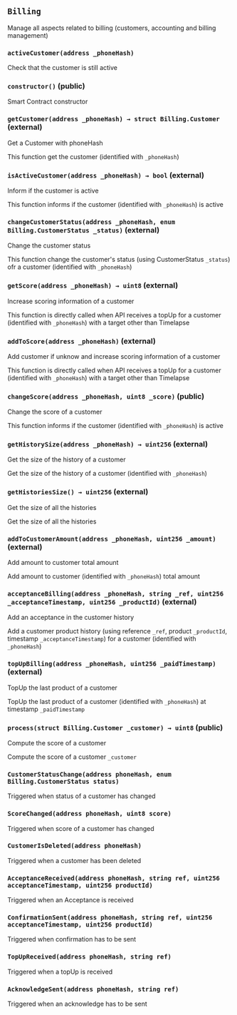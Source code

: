 ## `Billing`

Manage all aspects related to billing (customers, accounting and billing management)




### `activeCustomer(address _phoneHash)`



Check that the customer is still active


### `constructor()` (public)



Smart Contract constructor

### `getCustomer(address _phoneHash) → struct Billing.Customer` (external)

Get a Customer with phoneHash


This function get the customer (identified with `_phoneHash`)

### `isActiveCustomer(address _phoneHash) → bool` (external)

Inform if the customer is active


This function informs if the customer (identified with `_phoneHash`) is active

### `changeCustomerStatus(address _phoneHash, enum Billing.CustomerStatus _status)` (external)

Change the customer status


This function change the customer's status (using CustomerStatus `_status`) ofr a customer (identified with `_phoneHash`)

### `getScore(address _phoneHash) → uint8` (external)

Increase scoring information of a customer


This function is directly called when API receives a topUp for a customer (identified with `_phoneHash`) with a target other than Timelapse

### `addToScore(address _phoneHash)` (external)

Add customer if unknow and increase scoring information of a customer


This function is directly called when API receives a topUp for a customer (identified with `_phoneHash`) with a target other than Timelapse

### `changeScore(address _phoneHash, uint8 _score)` (public)

Change the score of a customer


This function informs if the customer (identified with `_phoneHash`) is active

### `getHistorySize(address _phoneHash) → uint256` (external)

Get the size of the history of a customer


Get the size of the history of a customer (identified with `_phoneHash`)

### `getHistoriesSize() → uint256` (external)

Get the size of all the histories


Get the size of all the histories

### `addToCustomerAmount(address _phoneHash, uint256 _amount)` (external)

Add amount to customer total amount


Add amount to customer (identified with `_phoneHash`) total amount

### `acceptanceBilling(address _phoneHash, string _ref, uint256 _acceptanceTimestamp, uint256 _productId)` (external)

Add an acceptance in the customer history


Add a customer product history (using reference `_ref`, product `_productId`, timestamp `_acceptanceTimestamp`) for a customer (identified with `_phoneHash`)

### `topUpBilling(address _phoneHash, uint256 _paidTimestamp)` (external)

TopUp the last product of a customer


TopUp the last product of a customer (identified with `_phoneHash`) at timestamp `_paidTimestamp`

### `process(struct Billing.Customer _customer) → uint8` (public)

Compute the score of a customer


Compute the score of a customer `_customer`


### `CustomerStatusChange(address phoneHash, enum Billing.CustomerStatus status)`



Triggered when status of a customer has changed

### `ScoreChanged(address phoneHash, uint8 score)`



Triggered when score of a customer has changed

### `CustomerIsDeleted(address phoneHash)`



Triggered when a customer has been deleted

### `AcceptanceReceived(address phoneHash, string ref, uint256 acceptanceTimestamp, uint256 productId)`



Triggered when an Acceptance is received

### `ConfirmationSent(address phoneHash, string ref, uint256 acceptanceTimestamp, uint256 productId)`



Triggered when confirmation has to be sent

### `TopUpReceived(address phoneHash, string ref)`



Triggered when a topUp is received

### `AcknowledgeSent(address phoneHash, string ref)`



Triggered when an acknowledge has to be sent

